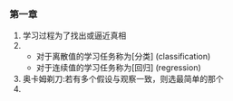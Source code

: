 ### 第一章

1. 学习过程为了找出或逼近真相
2. - 对于离散值的学习任务称为[分类] (classification)
   - 对于连续值的学习任务称为[回归] (regression)
3. 奥卡姆剃刀:若有多个假设与观察一致，则选最简单的那个
4. ​

